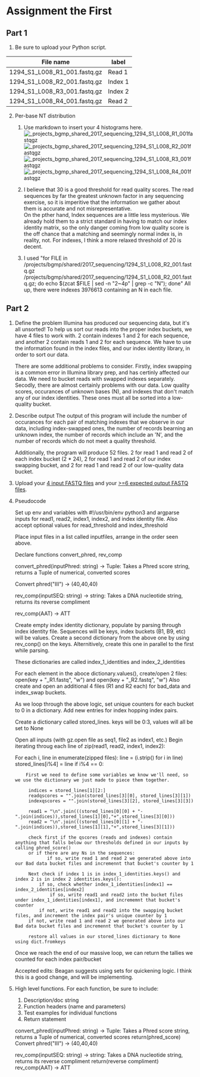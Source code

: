 # Assignment the First

## Part 1
1. Be sure to upload your Python script.

| File name | label |
|---|---|
| 1294_S1_L008_R1_001.fastq.gz | Read 1 |
| 1294_S1_L008_R2_001.fastq.gz | Index 1 |
| 1294_S1_L008_R3_001.fastq.gz | Index 2 |
| 1294_S1_L008_R4_001.fastq.gz | Read 2 |

2. Per-base NT distribution
    1. Use markdown to insert your 4 histograms here.
    ![_projects_bgmp_shared_2017_sequencing_1294_S1_L008_R1_001fastqgz](https://user-images.githubusercontent.com/73907611/127631626-0cf892f9-ac1e-4561-9bb0-5e3c4d2eedd8.png)
    ![_projects_bgmp_shared_2017_sequencing_1294_S1_L008_R2_001fastqgz](https://user-images.githubusercontent.com/73907611/127631648-516f1884-5f87-4def-91a5-7a768c7dfa30.png)
    ![_projects_bgmp_shared_2017_sequencing_1294_S1_L008_R3_001fastqgz](https://user-images.githubusercontent.com/73907611/127631662-45919bd5-78ad-4524-bd7f-a94e17f39291.png)
    ![_projects_bgmp_shared_2017_sequencing_1294_S1_L008_R4_001fastqgz](https://user-images.githubusercontent.com/73907611/127631677-b639eec6-421e-4413-8111-4dfd5333d75b.png)

    3. I believe that 30 is a good threshold for read quality scores. The read sequences by far the greatest unknown factor in any sequencing exercise, so it
       is imperitive that the information we gather about them is accurate and not misrepresentative.  
       On the pther hand, Index sequences are a little less mysterious. We already hold them to a strict standard in having to match our index identity matrix,
       so the only danger coming from low quality score is the off chance that a matching and seemingly normal index is, in reality, not. For indexes, I think
       a more relaxed threshold of 20 is decent. 
    4. I used "for FILE in /projects/bgmp/shared/2017_sequencing/1294_S1_L008_R2_001.fastq.gz /projects/bgmp/shared/2017_sequencing/1294_S1_L008_R2_001.fastq.gz; do echo $(zcat $FILE | sed -n "2~4p" | grep -c "N"); done"
       All up, there were indexes 3976613 containing an N in each file.
    
## Part 2
1. Define the problem
    Illumina has produced our sequencing data, but it's all unsorted! To help us sort our reads into the proper index buckets, we have 4 files to work with. 2 contain indexes 
    1 and 2 for each sequence, and another 2 contain reads 1 and 2 for each sequence. We have to use the information found in the index files, and our index identity library, in
    order to sort our data.
    
    There are some additional problems to consider. 
    Firstly, index swapping is a common error in Illumina library prep, and has certinly affected our data. We need to bucket reads with swapped indexes separately.
    Secodly, there are almost certainly problems with our data. Low quality scores, occurances of unknown bases (N), and indexes that don't match any of our index identities.
    These ones must all be sorted into a low-quality bucket. 
    
2. Describe output
   The output of this program will include the number of occurances for each pair of matching indexes that we observe in our data, including index-swapped ones, the number of
   records bearning an unknown index, the number of records which include an 'N', and the number of records which do not meet a quality threshold. 
   
   Additionally, the program will produce 52 files. 2 for read 1 and read 2 of each index bucket (2 * 24), 2 for read 1 and read 2 of our index swapping bucket, and 2 for read
   1 and read 2 of our low-quality data bucket.
   
3. Upload your [4 input FASTQ files](../TEST-input_FASTQ) and your [>=6 expected output FASTQ files](../TEST-output_FASTQ).
4. Pseudocode
   
   Set up env and variables with #!/usr/bin/env python3 and argparse inputs for read1, read2, index1, index2, and index identity file. 
   Also accept optional values for read_threshold and index_threshold
   
   Place input files in a list called inputfiles, arrange in the order seen above.
   
   Declare functions convert_phred, rev_comp
   
   
   convert_phred(inputPhred: string) -> Tuple:
        Takes a Phred score string, returns a Tuple of numerical, converted scores
   
   Convert phred("III") -> (40,40,40)
   
   rev_comp(inputSEQ: string) -> string:
        Takes a DNA nucleotide string, returns its reverse compliment 
   
   rev_comp(AAT) -> ATT
   
   
   Create empty index identity dictionary, populate by parsing through index identity file. Sequences will be keys, index buckets (B1, B9, etc) will be values. 
   Create a second dictionary from the above one by using rev_conp() on the keys. Alternitively, create this one in parallel to the first while parsing.
   
   These dictionaries are called index_1_identities and index_2_identities
   
   For each element in the aboce dictionary.values(), create/open 2 files:
        open(key + "_R1.fastq", "w") and open(key + "_R2.fastq", "w")
   Also create and open an additional 4 files (R1 and R2 each) for bad_data and index_swap buckets.  
   
   As we loop through the above logic, set unique counters for each bucket to 0 in a dictionary. Add new entries for index hopping index pairs. 
   
   
   Create a dictionary called stored_lines.
   keys will be 0:3, values will all be set to None
   
   
   
   Open all inputs (with gz.open file as seq1, file2 as index1, etc.)
   Begin iterating throug each line of zip(read1, read2, index1, index2):
   
   
   For each i, line in enumerate(zipped files):
        line = (i.strip() for i in line)
        stored_lines[i%4] = line
        if i%4 == 0:
        
           First we need to define some variables we know we'll need, so we use the dictionary we just made to piece them together.
            
            indices = stored_lines[1][2:]
            readqscores = "".join(stored_lines[3][0], stored_lines[3][1])
            indexqscores = "".join(stored_lines[3][2], stored_lines[3][3])
  
            read1 = "\n".join(((stored_lines[0][0] + "-".join(indices)),stored_lines[1][0],"+",stored_lines[3][0]))
            read2 = "\n".join(((stored_lines[0][1] + "-".join(indices)),stored_lines[1][1],"+",stored_lines[3][1]))
            
            check first if the qscores (reads and indexes) contain anything that falls below our thresholds defined in our inputs by calling phred_score()
            or if there are any Ns in the sequences:
                   if so, write read 1 and read 2 we generated above into our Bad data bucket files and incremennt that bucket's counter by 1
                   
            Next check if index 1 is in index_1_identities.keys() and index 2 is in index 2 identities.keys():
                if so, check whether index_1_identities[index1] == index_2_identities[index2]
                    if so, write read1 and read2 into the bucket files under index_1_identities[index1], and incrememnt that bucket's counter
                if not, write read1 and read2 into the swapping bucket files, and increment the index pair's unique counter by 1
            if not, write read 1 and read 2 we generated above into our Bad data bucket files and incremennt that bucket's counter by 1
            
            restore all values in our stored_lines dictionary to None using dict.fromkeys
        
                   
                    
    Once we reach the end of our massive loop, we can return the tallies we counted for each index pair/bucket
    
    
    
    Accepted edits: Beagan suggests using sets for quickening logic. I think this is a good change, and will be implementing.
   
   
5. High level functions. For each function, be sure to include:
    1. Description/doc string
    2. Function headers (name and parameters)
    3. Test examples for individual functions
    4. Return statement



   convert_phred(inputPhred: string) -> Tuple:
        Takes a Phred score string, returns a Tuple of numerical, converted scores
        return(phred_score)
   Convert phred("III") -> (40,40,40)
   
   rev_comp(inputSEQ: string) -> string:
        Takes a DNA nucleotide string, returns its reverse compliment 
        return(reverse compliment)
   rev_comp(AAT) -> ATT
   
   
   
   
